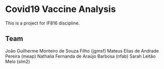 # Covid19 Vaccine Analysis
This is a project for IF816 discipline.

## Team
João Guilherme Monteiro de Souza Filho (jgmsf)
Mateus Elias de Andrade Pereira (meap)
Nathalia Fernanda de Araújo Barbosa (nfab)
Sarah Leitão Melo (slm2)
